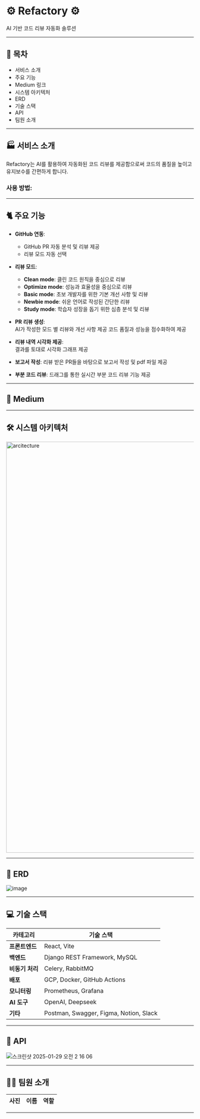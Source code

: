 # ⚙️ Refactory ⚙️
AI 기반 코드 리뷰 자동화 솔루션  

---

## 📖 목차  
- 서비스 소개  
- 주요 기능  
- Medium 링크  
- 시스템 아키텍처  
- ERD  
- 기술 스택  
- API  
- 팀원 소개  

---

## 🏭 서비스 소개  
Refactory는 AI를 활용하여 자동화된 코드 리뷰를 제공함으로써 코드의 품질을 높이고 유지보수를 간편하게 합니다.  

### 사용 방법:  


---

## 🐈 주요 기능  
- **GitHub 연동**:  
  - GitHub PR 자동 분석 및 리뷰 제공  
  - 리뷰 모드 자동 선택  

- **리뷰 모드**:  
  - **Clean mode**: 클린 코드 원칙을 중심으로 리뷰  
  - **Optimize mode**: 성능과 효율성을 중심으로 리뷰  
  - **Basic mode**: 초보 개발자를 위한 기본 개선 사항 및 리뷰
  - **Newbie mode**: 쉬운 언어로 작성된 간단한 리뷰
  - **Study mode**: 학습자 성장을 돕기 위한 심층 분석 및 리뷰

- **PR 리뷰 생성**:  
  AI가 작성한 모드 별 리뷰와 개선 사항 제공
  코드 품질과 성능을 점수화하여 제공

- **리뷰 내역 시각화 제공**:  
  결과를 토대로 시각화 그래프 제공

- **보고서 작성**:
  리뷰 받은 PR들을 바탕으로 보고서 작성 및 pdf 파일 제공

- **부분 코드 리뷰**:
  드래그를 통한 실시간 부분 코드 리뷰 기능 제공

---

## 🐳 Medium  


---

## 🛠 시스템 아키텍처  
<img width="1105" alt="arcitecture" src="https://github.com/user-attachments/assets/8ee9a536-c623-4db0-affc-f5100a1744d6" />


---

## 🔑 ERD  
![image](https://github.com/user-attachments/assets/08bb8ccc-3c6b-46b0-aafb-e0fea64485f0)


---

## 💻 기술 스택  
| 카테고리          | 기술 스택                                       |  
|-------------------|------------------------------------------------|  
| **프론트엔드**     | React, Vite  |
| **백엔드**         | Django REST Framework, MySQL                   |  
| **비동기 처리**     | Celery, RabbitMQ                               |  
| **배포**           | GCP, Docker, GitHub Actions                |  
| **모니터링**       | Prometheus, Grafana                            |  
| **AI 도구**        | OpenAI, Deepseek                               |  
| **기타**           | Postman, Swagger, Figma, Notion, Slack         |  

---

## 📗 API  
![스크린샷 2025-01-29 오전 2 16 06](https://github.com/user-attachments/assets/f2195bf8-4823-4062-8a70-203f8e59338a)


---

## 👨‍💻 팀원 소개  

| 사진            | 이름         | 역할           |  
|-----------------|-------------|----------------|  


---
